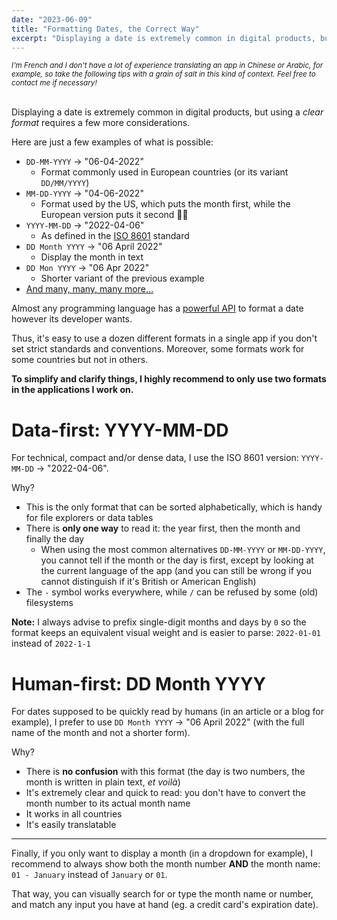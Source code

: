 ```yaml
---
date: "2023-06-09"
title: "Formatting Dates, the Correct Way"
excerpt: "Displaying a date is extremely common in digital products, but using a *clear format* requires a few more considerations."
---
```


_<small>I'm French and I don't have a lot of experience translating an app in Chinese or Arabic, for example, so take the following tips with a grain of salt in this kind of context. Feel free to contact me if necessary!</small>_<br /><br />

Displaying a date is extremely common in digital products, but using a *clear format* requires a few more considerations.

Here are just a few examples of what is possible:
- `DD-MM-YYYY` → "06-04-2022"
  - Format commonly used in European countries (or its variant `DD/MM/YYYY`)
- `MM-DD-YYYY` → "04-06-2022"
  - Format used by the US, which puts the month first, while the European version puts it second 😵‍💫
- `YYYY-MM-DD` → "2022-04-06"
  - As defined in the [ISO 8601][iso] standard
- `DD Month YYYY` → "06 April 2022"
  - Display the month in text
- `DD Mon YYYY` → "06 Apr 2022"
  - Shorter variant of the previous example
- [And many, many, many more…][dates]

Almost any programming language has a [powerful API][date-fns] to format a date however its developer wants.

Thus, it's easy to use a dozen different formats in a single app if you don't set strict standards and conventions. Moreover, some formats work for some countries but not in others.

**To simplify and clarify things, I highly recommend to only use two formats in the applications I work on.**

# Data-first: YYYY-MM-DD

For technical, compact and/or dense data, I use the ISO 8601 version: `YYYY-MM-DD` → "2022-04-06".

Why?
- This is the only format that can be sorted alphabetically, which is handy for file explorers or data tables
- There is **only one way** to read it: the year first, then the month and finally the day
  - When using the most common alternatives `DD-MM-YYYY` or `MM-DD-YYYY`, you cannot tell if the month or the day is first, except by looking at the current language of the app (and you can still be wrong if you cannot distinguish if it's British or American English)
- The `-` symbol works everywhere, while `/` can be refused by some (old) filesystems

**Note:** I always advise to prefix single-digit months and days by `0` so the format keeps an equivalent visual weight and is easier to parse: `2022-01-01` instead of `2022-1-1`

# Human-first: DD Month YYYY

For dates supposed to be quickly read by humans (in an article or a blog for example), I prefer to use `DD Month YYYY` → "06 April 2022" (with the full name of the month and not a shorter form).

Why?
- There is **no confusion** with this format (the day is two numbers, the month is written in plain text, _et voilà_)
- It's extremely clear and quick to read: you don't have to convert the month number to its actual month name
- It works in all countries
- It's easily translatable

---

Finally, if you only want to display a month (in a dropdown for example), I recommend to always show both the month number **AND** the month name: `01 - January` instead of `January` or `01`.

That way, you can visually search for or type the month name or number, and match any input you have at hand (eg. a credit card's expiration date).


[iso]: https://en.wikipedia.org/wiki/ISO_8601
[dates]: https://docs.oracle.com/cd/E41183_01/DR/Date_Format_Types.html
[date-fns]: https://date-fns.org/v2.29.3/docs/format
